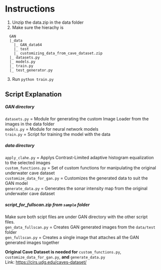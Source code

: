 # Instructions #

1. Unzip the data.zip in the data folder 
2. Make sure the hierachy is <br>
```
  GAN
  |_data
    |_ GAN_data64
    |_ test
    |_ customizing_data_from_cave_dataset.zip
  |_ datasets.py
  |_ models.py
  |_ train.py
  |_ test_generator.py
```
3. Run `python train.py`

## Script Explanation ##

##### GAN directory #####
`datasets.py` = Module for generating the custom Image Loader from the images in the data folder<br>
`models.py` = Module for neural network models<br>
`train.py` = Script for training the model with the data<br>

##### data directory #####
`apply_clahe.py` = Applys Contrast-Limited adaptive histogram equalization to the selected images<br>
`custom_functions.py` = Set of custom functions for manipulating the original underwater cave dataset<br>
`customize_data_for_gan.py` = Customizes the generated data to suit the GAN model<br>
`generate_data.py` = Generates the sonar intensity map from the original underwater cave dataset<br>

##### script_for_fullscan.zip from `sample` folder #####
Make sure both scipt files are under GAN directory with the other script files.<br>
`gen_data_fullscan.py` = Creates GAN generated images from the `data/test` folder<br>
`gen_fullscan.py` = Creates a single image that attaches all the GAN generated images together

**Original Cave Dataset is needed for** `custom_functions.py`, `customize_data_for_gan.py`, **and** `generate_data.py`
<br>
Link: https://cirs.udg.edu/caves-dataset/


